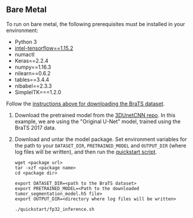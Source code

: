 <!--- 50. Bare Metal -->
## Bare Metal

To run on bare metal, the following prerequisites must be installed in your environment:
* Python 3
* [intel-tensorflow==1.15.2](https://pypi.org/project/intel-tensorflow/)
* numactl
* Keras==2.2.4
* numpy==1.16.3
* nilearn==0.6.2
* tables==3.4.4
* nibabel==2.3.3
* SimpleITK===1.2.0

Follow the [instructions above for downloading the BraTS dataset](#dataset).

1. Download the pretrained model from the
   [3DUnetCNN repo](https://github.com/ellisdg/3DUnetCNN/blob/ff5953b3a407ded73a00647f5c2029e9100e23b1/README.md#pre-trained-models).
   In this example, we are using the "Original U-Net" model, trained using the
   BraTS 2017 data.

2. Download and untar the model package. Set environment variables for the path
   to your `DATASET_DIR`, `PRETRAINED_MODEL` and `OUTPUT_DIR` (where log files
   will be written), and then run the [quickstart script](#quick-start-scripts).

   ```
   wget <package url>
   tar -xzf <package name>
   cd <package dir>

   export DATASET_DIR=<path to the BraTS dataset>
   export PRETRAINED_MODEL=<Path to the downloaded tumor_segmentation_model.h5 file>
   export OUTPUT_DIR=<directory where log files will be written>

   ./quickstart/fp32_inference.sh
   ```
